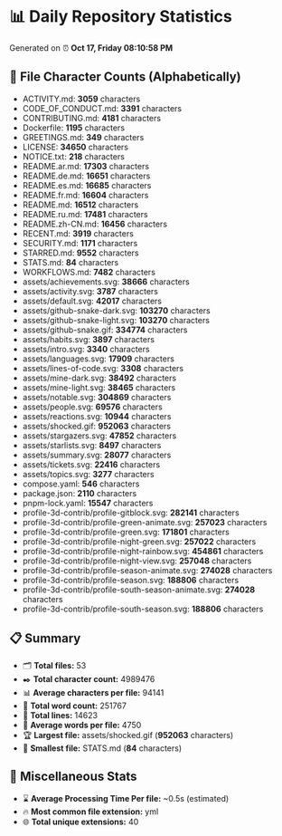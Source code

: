 # 📊 Daily Repository Statistics
Generated on ⏰ **Oct 17, Friday 08:10:58 PM**

## 📂 File Character Counts (Alphabetically)
- ACTIVITY.md: **3059** characters
- CODE_OF_CONDUCT.md: **3391** characters
- CONTRIBUTING.md: **4181** characters
- Dockerfile: **1195** characters
- GREETINGS.md: **349** characters
- LICENSE: **34650** characters
- NOTICE.txt: **218** characters
- README.ar.md: **17303** characters
- README.de.md: **16651** characters
- README.es.md: **16685** characters
- README.fr.md: **16604** characters
- README.md: **16512** characters
- README.ru.md: **17481** characters
- README.zh-CN.md: **16456** characters
- RECENT.md: **3919** characters
- SECURITY.md: **1171** characters
- STARRED.md: **9552** characters
- STATS.md: **84** characters
- WORKFLOWS.md: **7482** characters
- assets/achievements.svg: **38666** characters
- assets/activity.svg: **3787** characters
- assets/default.svg: **42017** characters
- assets/github-snake-dark.svg: **103270** characters
- assets/github-snake-light.svg: **103270** characters
- assets/github-snake.gif: **334774** characters
- assets/habits.svg: **3897** characters
- assets/intro.svg: **3340** characters
- assets/languages.svg: **17909** characters
- assets/lines-of-code.svg: **3308** characters
- assets/mine-dark.svg: **38492** characters
- assets/mine-light.svg: **38465** characters
- assets/notable.svg: **304869** characters
- assets/people.svg: **69576** characters
- assets/reactions.svg: **10944** characters
- assets/shocked.gif: **952063** characters
- assets/stargazers.svg: **47852** characters
- assets/starlists.svg: **8497** characters
- assets/summary.svg: **28077** characters
- assets/tickets.svg: **22416** characters
- assets/topics.svg: **3277** characters
- compose.yaml: **546** characters
- package.json: **2110** characters
- pnpm-lock.yaml: **15547** characters
- profile-3d-contrib/profile-gitblock.svg: **282141** characters
- profile-3d-contrib/profile-green-animate.svg: **257023** characters
- profile-3d-contrib/profile-green.svg: **171801** characters
- profile-3d-contrib/profile-night-green.svg: **257022** characters
- profile-3d-contrib/profile-night-rainbow.svg: **454861** characters
- profile-3d-contrib/profile-night-view.svg: **257048** characters
- profile-3d-contrib/profile-season-animate.svg: **274028** characters
- profile-3d-contrib/profile-season.svg: **188806** characters
- profile-3d-contrib/profile-south-season-animate.svg: **274028** characters
- profile-3d-contrib/profile-south-season.svg: **188806** characters

## 📋 Summary
- 🗂️ **Total files:** 53
- ✒️ **Total character count:** 4989476
- 📊 **Average characters per file:** 94141
- 📝 **Total word count:** 251767
- 🧾 **Total lines:** 14623
- 📐 **Average words per file:** 4750
- 🏆 **Largest file:** assets/shocked.gif (**952063** characters)
- 🥉 **Smallest file:** STATS.md (**84** characters)

## 🌟 Miscellaneous Stats
- ⌛ **Average Processing Time Per file:** ~0.5s (estimated)
- 🔥 **Most common file extension:** yml
- 🌐 **Total unique extensions:** 40
